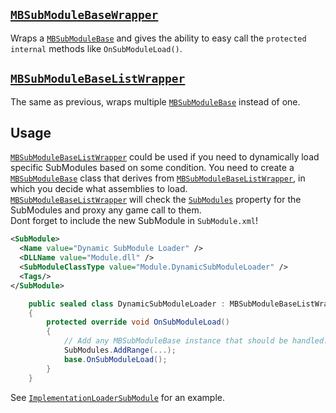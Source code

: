 ## [``MBSubModuleBaseWrapper``](xref:Bannerlord.ButterLib.SubModuleWrappers2.MBSubModuleBaseWrapper)
Wraps a [``MBSubModuleBase``](xref:TaleWorlds.MountAndBlade.MBSubModuleBase) and gives the ability to easy call the ``protected internal`` methods like  ``OnSubModuleLoad()``.  
## [``MBSubModuleBaseListWrapper``](xref:Bannerlord.ButterLib.SubModuleWrappers2.MBSubModuleBaseListWrapper)
The same as previous, wraps multiple [``MBSubModuleBase``](https://apidoc.bannerlord.com/v/1.2.7/class_tale_worlds_1_1_mount_and_blade_1_1_m_b_sub_module_base.html) instead of one.  
  
## Usage
[``MBSubModuleBaseListWrapper``](xref:Bannerlord.ButterLib.SubModuleWrappers2.MBSubModuleBaseListWrapper) could be used if you need to dynamically load specific SubModules based on some condition.
You need to create a [``MBSubModuleBase``](https://apidoc.bannerlord.com/v/1.2.7/class_tale_worlds_1_1_mount_and_blade_1_1_m_b_sub_module_base.html) class that derives from [``MBSubModuleBaseListWrapper``](xref:Bannerlord.ButterLib.SubModuleWrappers2.MBSubModuleBaseListWrapper), in which you decide what assemblies to load.  
[``MBSubModuleBaseListWrapper``](xref:Bannerlord.ButterLib.SubModuleWrappers2.MBSubModuleBaseListWrapper) will check the [``SubModules``](xref:Bannerlord.ButterLib.SubModuleWrappers2.MBSubModuleBaseListWrapper#collapsible-Bannerlord_ButterLib_SubModuleWrappers_MBSubModuleBaseListWrapper_SubModules) property for the SubModules and proxy any game call to them.  
Dont forget to include the new SubModule in ``SubModule.xml``!  
```xml
<SubModule>
  <Name value="Dynamic SubModule Loader" />
  <DLLName value="Module.dll" />
  <SubModuleClassType value="Module.DynamicSubModuleLoader" />
  <Tags/>
</SubModule>
```
```csharp
    public sealed class DynamicSubModuleLoader : MBSubModuleBaseListWrapper
    {
        protected override void OnSubModuleLoad()
        {
            // Add any MBSubModuleBase instance that should be handled.
            SubModules.AddRange(...);
            base.OnSubModuleLoad();
        }
    }
```

See [``ImplementationLoaderSubModule``](xref:Bannerlord.ButterLib.ImplementationLoaderSubModule) for an example.  
